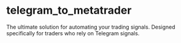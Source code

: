 # telegram_to_metatrader
The ultimate solution for automating your trading signals. Designed specifically for traders who rely on Telegram signals.

